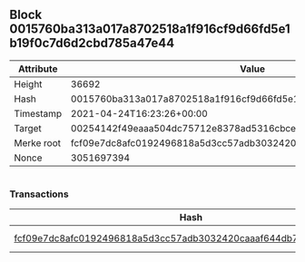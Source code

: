 ## Block 0015760ba313a017a8702518a1f916cf9d66fd5e1b19f0c7d6d2cbd785a47e44

Attribute | Value
--- | ---
Height | 36692
Hash | 0015760ba313a017a8702518a1f916cf9d66fd5e1b19f0c7d6d2cbd785a47e44
Timestamp | 2021-04-24T16:23:26+00:00
Target | 00254142f49eaaa504dc75712e8378ad5316cbcead634704b3734b6271167cc4
Merke root | fcf09e7dc8afc0192496818a5d3cc57adb3032420caaaf644db7960b0e386101
Nonce | 3051697394

```

```

### Transactions

Hash | Amount
--- | ---
[fcf09e7dc8afc0192496818a5d3cc57adb3032420caaaf644db7960b0e386101](fcf09e7dc8afc0192496818a5d3cc57adb3032420caaaf644db7960b0e386101.md) | 10.00000000 SKEPTI 
